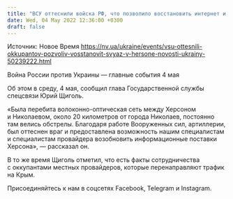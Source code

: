 ```yaml
---
title: "ВСУ оттеснили войска РФ, что позволило восстановить интернет и мобильную связь в Херсоне"
date: Wed, 04 May 2022 12:36:00 +0300
draft: false
---
```

Источник: Новое Время https://nv.ua/ukraine/events/vsu-ottesnili-okkupantov-pozvoliv-vosstanovit-svyaz-v-hersone-novosti-ukrainy-50239222.html


Война России против Украины — главные события 4 мая

Об этом в среду, 4 мая, сообщил глава Государственной службы спецсвязи Юрий Щиголь. 

«Была перебита волоконно-оптическая сеть между Херсоном и Николаевом, около 20 километров от города Николаев, постоянно там велись обстрелы. Благодаря работе Вооруженных сил, артиллерии, был оттеснен враг и предоставлена ​​возможность нашим специалистам и специалистам провайдера возобновить информационные поставки Херсона», — рассказал он.

В то же время Щиголь отметил, что есть факты сотрудничества с оккупантами местных провайдеров, которые перенаправляют трафик на Крым. 

Присоединяйтесь к нам в соцсетях Facebook, Telegram и Instagram.

